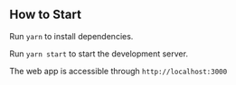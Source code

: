 ## How to Start

Run `yarn` to install dependencies.

Run `yarn start` to start the development server.

The web app is accessible through `http://localhost:3000`
